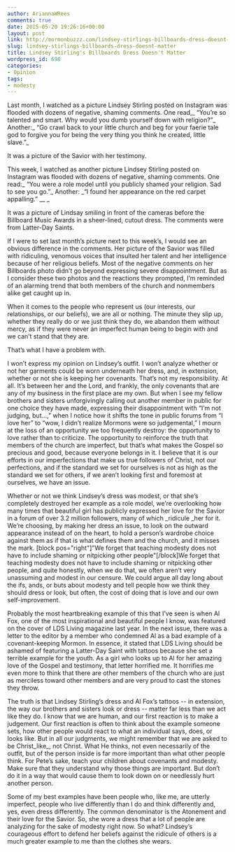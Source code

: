 ```yaml
---
author: AriannaWRees
comments: true
date: 2015-05-20 19:26:16+00:00
layout: post
link: http://mormonbuzzz.com/lindsey-stirlings-billboards-dress-doesnt-matter/
slug: lindsey-stirlings-billboards-dress-doesnt-matter
title: Lindsey Stirling's Billboards Dress Doesn't Matter
wordpress_id: 698
categories:
- Opinion
tags:
- modesty
---
```


Last month, I watched as a picture Lindsey Stirling posted on Instagram was flooded with dozens of negative, shaming comments. One read,_ “You’re so talented and smart. Why would you dumb yourself down with religion?”_ Another:_ “Go crawl back to your little church and beg for your faerie tale god to forgive you for being the very thing you think he created, little slave.”_

It was a picture of the Savior with her testimony.

This week, I watched as another picture Lindsey Stirling posted on Instagram was flooded with dozens of negative, shaming comments. One read:_ “You were a role model until you publicly shamed your religion. Sad to see you go.”_ Another: _“I found her appearance on the red carpet appalling.” __
_

It was a picture of Lindsay smiling in front of the cameras before the Billboard Music Awards in a sheer-lined, cutout dress. The comments were from Latter-Day Saints.

If I were to set last month’s picture next to this week’s, I would see an obvious difference in the comments. Her picture of the Savior was filled with ridiculing, venomous voices that insulted her talent and her intelligence because of her religious beliefs. Most of the negative comments on her Billboards photo didn’t go beyond expressing severe disappointment. But as I consider these two photos and the reactions they prompted, I’m reminded of an alarming trend that both members of the church and nonmembers alike get caught up in.

When it comes to the people who represent us (our interests, our relationships, or our beliefs), we are all or nothing. The minute they slip up, whether they really do or we just think they do, we abandon them without mercy, as if they were never an imperfect human being to begin with and we can’t stand that they are.

That’s what I have a problem with.

I won’t express my opinion on Lindsey’s outfit. I won’t analyze whether or not her garments could be worn underneath her dress, and, in extension, whether or not she is keeping her covenants. That’s not my responsibility. At all. It’s between her and the Lord, and frankly, the only covenants that are any of my business in the first place are my own. But when I see my fellow brothers and sisters unforgivingly calling out another member in public for one choice they have made, expressing their disappointment with “I’m not judging, but...,” when I notice how it shifts the tone in public forums from “I love her” to “wow, I didn’t realize Mormons were so judgemental,” I mourn at the loss of an opportunity we too frequently destroy: the opportunity to love rather than to criticize. The opportunity to reinforce the truth that members of the church are imperfect, but that’s what makes the Gospel so precious and good, because everyone belongs in it. I believe that it is our efforts in our imperfections that make us true followers of Christ, not our perfections, and if the standard we set for ourselves is not as high as the standard we set for others, if we aren’t looking first and foremost at ourselves, we have an issue.

Whether or not we think Lindsey’s dress was modest, or that she’s completely destroyed her example as a role model, we’re overlooking how many times that beautiful girl has publicly expressed her love for the Savior in a forum of over 3.2 million followers, many of which _ridicule _her for it. We’re choosing, by making her dress an issue, to look on the outward appearance instead of on the heart, to hold a person’s wardrobe choice against them as if that is what defines them and the church, and it misses the mark. [block pos="right"]"We forget that teaching modesty does not have to include shaming or nitpicking other people"[/block]We forget that teaching modesty does not have to include shaming or nitpicking other people, and quite honestly, when we do that, we often aren’t very unassuming and modest in our censure. We could argue all day long about the ifs, ands, or buts about modesty and tell people how we think they should dress or look, but often, the cost of doing that is love and our own self-improvement.

Probably the most heartbreaking example of this that I’ve seen is when Al Fox, one of the most inspirational and beautiful people I know, was featured on the cover of LDS Living magazine last year. In the next issue, there was a letter to the editor by a member who condemned Al as a bad example of a covenant-keeping Mormon. In essence, it stated that LDS Living should be ashamed of featuring a Latter-Day Saint with tattoos because she set a terrible example for the youth. As a girl who looks up to Al for her amazing love of the Gospel and testimony, that letter horrified me. It horrifies me even more to think that there are other members of the church who are just as merciless toward other members and are very proud to cast the stones they throw.

The truth is that Lindsey Stirling’s dress and Al Fox’s tattoos -- in extension, the way our brothers and sisters look or dress -- matter far less than we act like they do. I know that we are human, and our first reaction is to make a judgement. Our first reaction is often to think about the example someone sets, how other people would react to what an individual says, does, or looks like. But in all our judgments, we might remember that we are asked to be Christ_like_, not Christ. What He thinks, not even necessarily of the outfit, but of the person inside is far more important than what other people think. For Pete’s sake, teach your children about covenants and modesty. Make sure that they understand why those things are important. But don’t do it in a way that would cause them to look down on or needlessly hurt another person.

Some of my best examples have been people who, like me, are utterly imperfect, people who live differently than I do and think differently and, yes, even dress differently. The common denominator is the Atonement and their love for the Savior. So, she wore a dress that a lot of people are analyzing for the sake of modesty right now. So what? Lindsey’s courageous effort to defend her beliefs against the ridicule of others is a much greater example to me than the clothes she wears.
